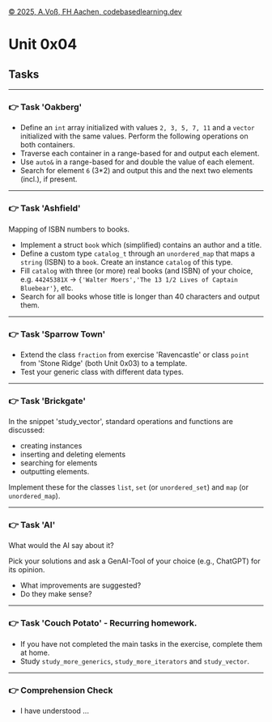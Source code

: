 [© 2025, A.Voß, FH Aachen, codebasedlearning.dev](mailto:info@codebasedlearning.dev)

# Unit 0x04

## Tasks

<hr>

### 👉 Task 'Oakberg'

- Define an `int` array initialized with values `2, 3, 5, 7, 11` and a `vector` initialized 
  with the same values. Perform the following operations on both containers.
- Traverse each container in a range-based for and output each element.
- Use `auto&` in a range-based for and double the value of each element.
- Search for element `6` (3*2) and output this and the next two elements (incl.), if present.

<hr>

### 👉 Task 'Ashfield'

Mapping of ISBN numbers to books.
- Implement a struct `book` which (simplified) contains an author and a title.
- Define a custom type `catalog_t` through an `unordered_map` that maps a `string` (ISBN) to
  a `book`. Create an instance `catalog` of this type.
- Fill `catalog` with three (or more) real books (and ISBN) of your choice, e.g. 
  `44245381X` → `{'Walter Moers','The 13 1/2 Lives of Captain Bluebear'}`, etc.
- Search for all books whose title is longer than 40 characters and output them.

<hr>

### 👉 Task 'Sparrow Town'

- Extend the class `fraction` from exercise 'Ravencastle' or class `point` from 'Stone Ridge'
  (both Unit 0x03) to a template.
- Test your generic class with different data types.

<hr>

### 👉 Task 'Brickgate'

In the snippet 'study_vector', standard operations and functions are discussed:
- creating instances
- inserting and deleting elements
- searching for elements
- outputting elements.

Implement these for the classes `list`, `set` (or `unordered_set`) and `map` (or `unordered_map`).

<hr>

### 👉 Task 'AI'

What would the AI say about it?

Pick your solutions and ask a GenAI-Tool of your choice (e.g., ChatGPT) for its opinion.
- What improvements are suggested?
- Do they make sense?

<hr>

### 👉 Task 'Couch Potato' - Recurring homework.

- If you have not completed the main tasks in the exercise, complete them at home.
- Study `study_more_generics`, `study_more_iterators` and `study_vector`.

<hr>

### 👉 Comprehension Check

- I have understood ...

